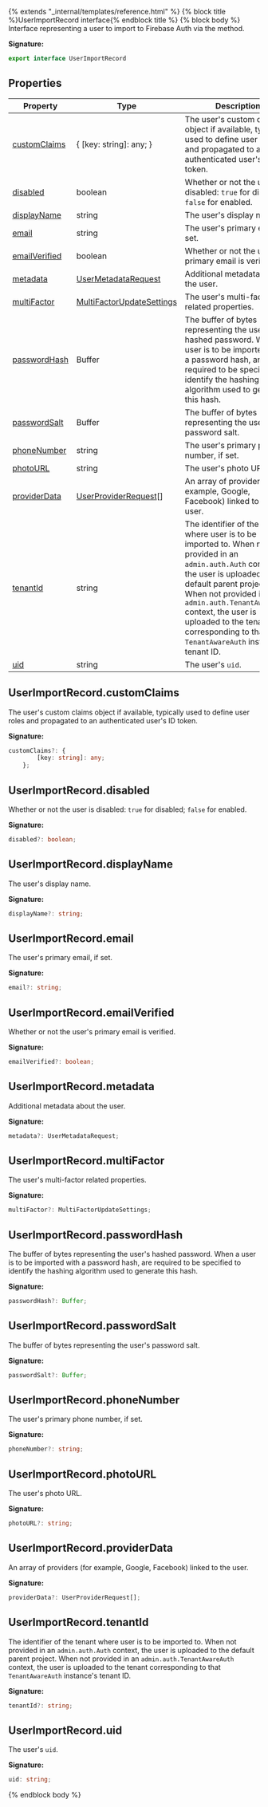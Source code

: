 {% extends "_internal/templates/reference.html" %}
{% block title %}UserImportRecord interface{% endblock title %}
{% block body %}
Interface representing a user to import to Firebase Auth via the  method.

<b>Signature:</b>

```typescript
export interface UserImportRecord 
```

## Properties

|  Property | Type | Description |
|  --- | --- | --- |
|  [customClaims](./firebase-admin.auth.userimportrecord.md#userimportrecordcustomclaims) | { \[key: string\]: any; } | The user's custom claims object if available, typically used to define user roles and propagated to an authenticated user's ID token. |
|  [disabled](./firebase-admin.auth.userimportrecord.md#userimportrecorddisabled) | boolean | Whether or not the user is disabled: <code>true</code> for disabled; <code>false</code> for enabled. |
|  [displayName](./firebase-admin.auth.userimportrecord.md#userimportrecorddisplayname) | string | The user's display name. |
|  [email](./firebase-admin.auth.userimportrecord.md#userimportrecordemail) | string | The user's primary email, if set. |
|  [emailVerified](./firebase-admin.auth.userimportrecord.md#userimportrecordemailverified) | boolean | Whether or not the user's primary email is verified. |
|  [metadata](./firebase-admin.auth.userimportrecord.md#userimportrecordmetadata) | [UserMetadataRequest](./firebase-admin.auth.usermetadatarequest.md#usermetadatarequest_interface) | Additional metadata about the user. |
|  [multiFactor](./firebase-admin.auth.userimportrecord.md#userimportrecordmultifactor) | [MultiFactorUpdateSettings](./firebase-admin.auth.multifactorupdatesettings.md#multifactorupdatesettings_interface) | The user's multi-factor related properties. |
|  [passwordHash](./firebase-admin.auth.userimportrecord.md#userimportrecordpasswordhash) | Buffer | The buffer of bytes representing the user's hashed password. When a user is to be imported with a password hash,  are required to be specified to identify the hashing algorithm used to generate this hash. |
|  [passwordSalt](./firebase-admin.auth.userimportrecord.md#userimportrecordpasswordsalt) | Buffer | The buffer of bytes representing the user's password salt. |
|  [phoneNumber](./firebase-admin.auth.userimportrecord.md#userimportrecordphonenumber) | string | The user's primary phone number, if set. |
|  [photoURL](./firebase-admin.auth.userimportrecord.md#userimportrecordphotourl) | string | The user's photo URL. |
|  [providerData](./firebase-admin.auth.userimportrecord.md#userimportrecordproviderdata) | [UserProviderRequest](./firebase-admin.auth.userproviderrequest.md#userproviderrequest_interface)<!-- -->\[\] | An array of providers (for example, Google, Facebook) linked to the user. |
|  [tenantId](./firebase-admin.auth.userimportrecord.md#userimportrecordtenantid) | string | The identifier of the tenant where user is to be imported to. When not provided in an <code>admin.auth.Auth</code> context, the user is uploaded to the default parent project. When not provided in an <code>admin.auth.TenantAwareAuth</code> context, the user is uploaded to the tenant corresponding to that <code>TenantAwareAuth</code> instance's tenant ID. |
|  [uid](./firebase-admin.auth.userimportrecord.md#userimportrecorduid) | string | The user's <code>uid</code>. |

## UserImportRecord.customClaims

The user's custom claims object if available, typically used to define user roles and propagated to an authenticated user's ID token.

<b>Signature:</b>

```typescript
customClaims?: {
        [key: string]: any;
    };
```

## UserImportRecord.disabled

Whether or not the user is disabled: `true` for disabled; `false` for enabled.

<b>Signature:</b>

```typescript
disabled?: boolean;
```

## UserImportRecord.displayName

The user's display name.

<b>Signature:</b>

```typescript
displayName?: string;
```

## UserImportRecord.email

The user's primary email, if set.

<b>Signature:</b>

```typescript
email?: string;
```

## UserImportRecord.emailVerified

Whether or not the user's primary email is verified.

<b>Signature:</b>

```typescript
emailVerified?: boolean;
```

## UserImportRecord.metadata

Additional metadata about the user.

<b>Signature:</b>

```typescript
metadata?: UserMetadataRequest;
```

## UserImportRecord.multiFactor

The user's multi-factor related properties.

<b>Signature:</b>

```typescript
multiFactor?: MultiFactorUpdateSettings;
```

## UserImportRecord.passwordHash

The buffer of bytes representing the user's hashed password. When a user is to be imported with a password hash,  are required to be specified to identify the hashing algorithm used to generate this hash.

<b>Signature:</b>

```typescript
passwordHash?: Buffer;
```

## UserImportRecord.passwordSalt

The buffer of bytes representing the user's password salt.

<b>Signature:</b>

```typescript
passwordSalt?: Buffer;
```

## UserImportRecord.phoneNumber

The user's primary phone number, if set.

<b>Signature:</b>

```typescript
phoneNumber?: string;
```

## UserImportRecord.photoURL

The user's photo URL.

<b>Signature:</b>

```typescript
photoURL?: string;
```

## UserImportRecord.providerData

An array of providers (for example, Google, Facebook) linked to the user.

<b>Signature:</b>

```typescript
providerData?: UserProviderRequest[];
```

## UserImportRecord.tenantId

The identifier of the tenant where user is to be imported to. When not provided in an `admin.auth.Auth` context, the user is uploaded to the default parent project. When not provided in an `admin.auth.TenantAwareAuth` context, the user is uploaded to the tenant corresponding to that `TenantAwareAuth` instance's tenant ID.

<b>Signature:</b>

```typescript
tenantId?: string;
```

## UserImportRecord.uid

The user's `uid`<!-- -->.

<b>Signature:</b>

```typescript
uid: string;
```
{% endblock body %}
